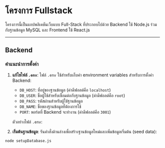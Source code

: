 # โครงการ Fullstack

โครงการนี้เป็นแอปพลิเคชันเว็บแบบ Full-Stack ที่ประกอบไปด้วย Backend ใช้ Node.js ร่วมกับฐานข้อมูล MySQL และ Frontend ใช้ React.js

---

## **Backend**
### **คำแนะนำการตั้งค่า**
1. **แก้ไขไฟล์ `.env`**:
   ไฟล์ `.env` ใช้สำหรับเก็บค่า environment variables สำหรับการตั้งค่า Backend:
   - `DB_HOST`: ที่อยู่ของฐานข้อมูล (ค่าดีฟอลต์คือ `localhost`)
   - `DB_USER`: ชื่อผู้ใช้สำหรับเชื่อมต่อกับฐานข้อมูล (ค่าดีฟอลต์คือ `root`)
   - `DB_PASS`: รหัสผ่านสำหรับผู้ใช้ฐานข้อมูล
   - `DB_NAME`: ชื่อของฐานข้อมูลที่ต้องการใช้
   - `PORT`: พอร์ตที่ Backend จะทำงาน (ค่าดีฟอลต์คือ `3001`)

   ตัวอย่างไฟล์ `.env`:


2. **เริ่มต้นฐานข้อมูล**:
รันคำสั่งด้านล่างเพื่อสร้างฐานข้อมูลใหม่และเพิ่มข้อมูลเริ่มต้น (seed data):
```bash
node setupDatabase.js

